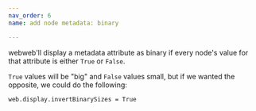 ```yaml
---
nav_order: 6
name: add node metadata: binary

---
```


webweb'll display a metadata attribute as binary if every node's value for that attribute is either `True` or `False`.

`True` values will be "big" and `False` values small, but if we wanted the opposite, we could do the following:

```web.display.invertBinarySizes = True```
